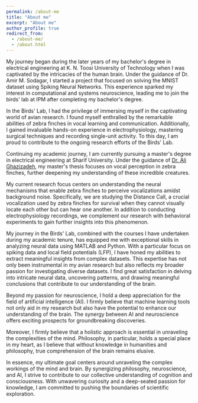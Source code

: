 ```yaml
---
permalink: /about-me
title: "About me"
excerpt: "About me"
author_profile: true
redirect_from: 
  - /about-me/
  - /about.html
---
```


My journey began during the later years of my bachelor's degree in electrical engineering at K. N. Toosi University of Technology when I was captivated by the intricacies of the human brain. Under the guidance of Dr. Amir M. Sodagar, I started a project that focused on solving the MNIST dataset using Spiking Neural Networks. This experience sparked my interest in computational and systems neuroscience, leading me to join the birds' lab at IPM after completing my bachelor's degree.

In the Birds' Lab, I had the privilege of immersing myself in the captivating world of avian research. I found myself enthralled by the remarkable abilities of zebra finches in vocal learning and communication. Additionally, I gained invaluable hands-on experience in electrophysiology, mastering surgical techniques and recording single-unit activity. To this day, I am proud to contribute to the ongoing research efforts of the Birds' Lab.

Continuing my academic journey, I am currently pursuing a master's degree in electrical engineering at Sharif University. Under the guidance of [Dr. Ali Ghazizadeh](https://www.ghazizadehlab.org/), my master's thesis focuses on vocal perception in zebra finches, further deepening my understanding of these incredible creatures.

My current research focus centers on understanding the neural mechanisms that enable zebra finches to perceive vocalizations amidst background noise. Specifically, we are studying the Distance Call, a crucial vocalization used by zebra finches for survival when they cannot visually locate each other but can hear one another. In addition to conducting electrophysiology recordings, we complement our research with behavioral experiments to gain further insights into this phenomenon.

My journey in the Birds' Lab, combined with the courses I have undertaken during my academic tenure, has equipped me with exceptional skills in analyzing neural data using MATLAB and Python. With a particular focus on spiking data and local field potentials (LFP), I have honed my abilities to extract meaningful insights from complex datasets. This expertise has not only been instrumental in my avian research but also reflects my broader passion for investigating diverse datasets. I find great satisfaction in delving into intricate neural data, uncovering patterns, and drawing meaningful conclusions that contribute to our understanding of the brain.

Beyond my passion for neuroscience, I hold a deep appreciation for the field of artificial intelligence (AI). I firmly believe that machine learning tools not only aid in my research but also have the potential to enhance our understanding of the brain. The synergy between AI and neuroscience offers exciting prospects for groundbreaking discoveries.

Moreover, I firmly believe that a holistic approach is essential in unraveling the complexities of the mind. Philosophy, in particular, holds a special place in my heart, as I believe that without knowledge in humanities and philosophy, true comprehension of the brain remains elusive.

In essence, my ultimate goal centers around unraveling the complex workings of the mind and brain. By synergizing philosophy, neuroscience, and AI, I strive to contribute to our collective understanding of cognition and consciousness. With unwavering curiosity and a deep-seated passion for knowledge, I am committed to pushing the boundaries of scientific exploration.
